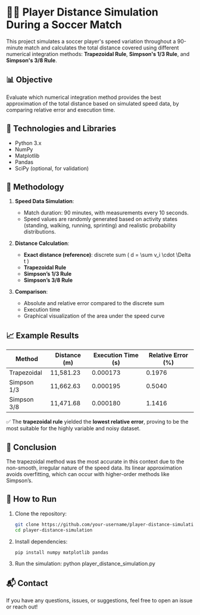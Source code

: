 # 🏃‍♂️ Player Distance Simulation During a Soccer Match

This project simulates a soccer player's speed variation throughout a 90-minute match and calculates the total distance covered using different numerical integration methods: **Trapezoidal Rule**, **Simpson's 1/3 Rule**, and **Simpson's 3/8 Rule**.

## 📊 Objective

Evaluate which numerical integration method provides the best approximation of the total distance based on simulated speed data, by comparing relative error and execution time.

## 🧪 Technologies and Libraries

- Python 3.x
- NumPy
- Matplotlib
- Pandas
- SciPy (optional, for validation)

## 🧠 Methodology

1. **Speed Data Simulation**:
   - Match duration: 90 minutes, with measurements every 10 seconds.
   - Speed values are randomly generated based on activity states (standing, walking, running, sprinting) and realistic probability distributions.

2. **Distance Calculation**:
   - **Exact distance (reference)**: discrete sum \( d = \sum v_i \cdot \Delta t \)
   - **Trapezoidal Rule**
   - **Simpson’s 1/3 Rule**
   - **Simpson’s 3/8 Rule**

3. **Comparison**:
   - Absolute and relative error compared to the discrete sum
   - Execution time
   - Graphical visualization of the area under the speed curve

## 📈 Example Results

| Method         | Distance (m) | Execution Time (s) | Relative Error (%) |
|----------------|--------------|---------------------|---------------------|
| Trapezoidal    | 11,581.23    | 0.000173            | 0.1976              |
| Simpson 1/3    | 11,662.63    | 0.000195            | 0.5040              |
| Simpson 3/8    | 11,471.68    | 0.000180            | 1.1416              |

✅ The **trapezoidal rule** yielded the **lowest relative error**, proving to be the most suitable for the highly variable and noisy dataset.

## 📌 Conclusion

The trapezoidal method was the most accurate in this context due to the non-smooth, irregular nature of the speed data. Its linear approximation avoids overfitting, which can occur with higher-order methods like Simpson’s.

## 🚀 How to Run

1. Clone the repository:
   ```bash
   git clone https://github.com/your-username/player-distance-simulation.git
   cd player-distance-simulation

2. Install dependencies:
    ```bash
    pip install numpy matplotlib pandas

3. Run the simulation:
    python player_distance_simulation.py


## 📬 Contact
If you have any questions, issues, or suggestions, feel free to open an issue or reach out!